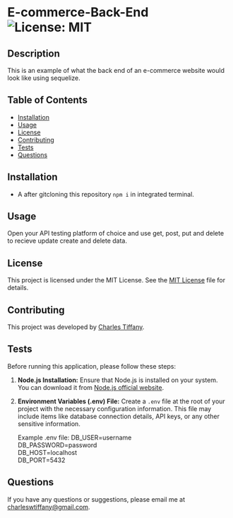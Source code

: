 # E-commerce-Back-End  ![License: MIT](https://img.shields.io/badge/License-MIT-yellow.svg)

## Description

This is an example of what the back end of an e-commerce website would look like using sequelize.

## Table of Contents

- [Installation](#installation)
- [Usage](#usage)
- [License](#license)
- [Contributing](#contributing)
- [Tests](#tests)
- [Questions](#questions)

## Installation

- A after gitcloning this repository ```npm i``` in integrated terminal.

## Usage

Open your API testing platform of choice and use get, post, put and delete to recieve update create and delete data.

## License

This project is licensed under the MIT License. See the [MIT License](https://github.com/charleswt/E-commerce-Back-End/blob/main/LICENSE) file for details.

## Contributing

This project was developed by [Charles Tiffany](https://github.com/charleswt/).

## Tests

Before running this application, please follow these steps:

1. **Node.js Installation:**
   Ensure that Node.js is installed on your system. You can download it from [Node.js official website](https://nodejs.org/).

2. **Environment Variables (.env) File:**
   Create a `.env` file at the root of your project with the necessary configuration information. This file may include items like database connection details, API keys, or any other sensitive information.

   Example .env file:
   DB_USER=username</br>
   DB_PASSWORD=password</br>
   DB_HOST=localhost</br>
   DB_PORT=5432

## Questions

If you have any questions or suggestions, please email me at charleswtiffany@gmail.com.
